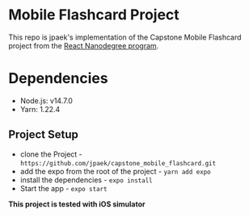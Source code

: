 # Mobile Flashcard Project

This repo is jpaek's implementation of the Capstone Mobile Flashcard project from the [React Nanodegree program](https://www.udacity.com/course/react-nanodegree--nd019).

# Dependencies
* Node.js: v14.7.0
* Yarn: 1.22.4


## Project Setup

* clone the Project - `https://github.com/jpaek/capstone_mobile_flashcard.git`
* add the expo from the root of the project - `yarn add expo`
* install the dependencies - `expo install`
* Start the app - `expo start`

__This project is tested with iOS simulator__
